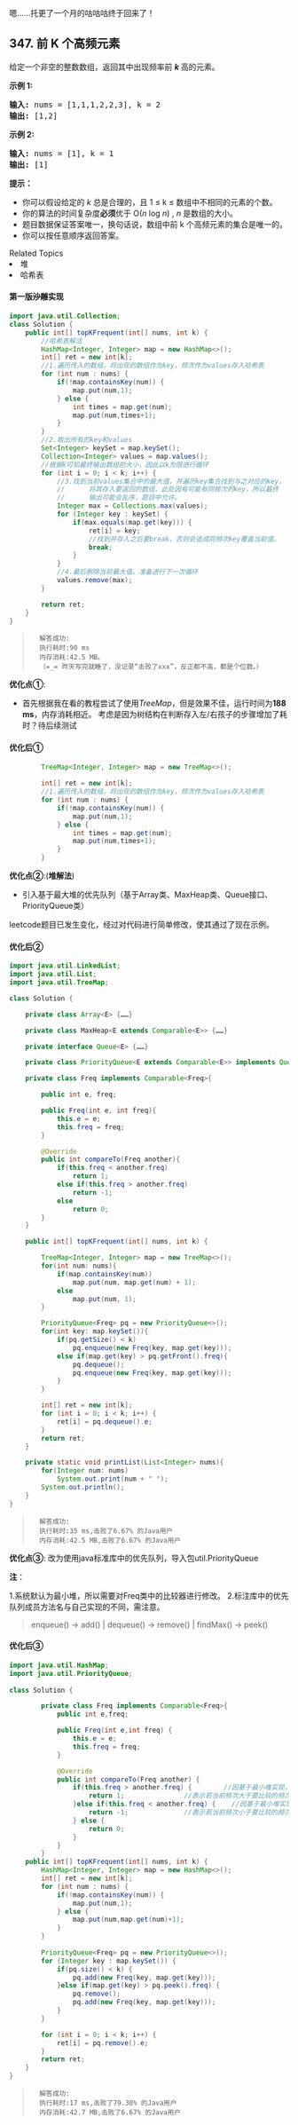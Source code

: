 嗯……托更了一个月的咕咕咕终于回来了！

## 347. 前 K 个高频元素

<p>给定一个非空的整数数组，返回其中出现频率前&nbsp;<strong><em>k&nbsp;</em></strong>高的元素。</p>

<p><strong>示例 1:</strong></p>

<pre><strong>输入: </strong>nums = [1,1,1,2,2,3], k = 2
<strong>输出: </strong>[1,2]
</pre>

<p><strong>示例 2:</strong></p>

<pre><strong>输入: </strong>nums = [1], k = 1
<strong>输出: </strong>[1]</pre>


<p><strong>提示：</strong></p>

<ul>
	<li>你可以假设给定的&nbsp;<em>k&nbsp;</em>总是合理的，且 1 &le; k &le; 数组中不相同的元素的个数。</li>
	<li>你的算法的时间复杂度<strong>必须</strong>优于 O(<em>n</em> log <em>n</em>) ,&nbsp;<em>n&nbsp;</em>是数组的大小。</li>
	<li>题目数据保证答案唯一，换句话说，数组中前 k 个高频元素的集合是唯一的。</li>
	<li>你可以按任意顺序返回答案。</li>
</ul>
<div><div>Related Topics</div><div><li>堆</li><li>哈希表</li></div></div>

#### 第一版~~沙雕~~实现
```Java
import java.util.Collection;
class Solution {
    public int[] topKFrequent(int[] nums, int k) {
		//哈希表解法
		HashMap<Integer, Integer> map = new HashMap<>();
		int[] ret = new int[k];
		//1.遍历传入的数组，将出现的数组作为key，频次作为values存入哈希表
		for (int num : nums) {
			if(!map.containsKey(num)) {
				map.put(num,1);
			} else {
				int times = map.get(num);
				map.put(num,times+1);
			}
		}
		//2.取出所有的key和values
		Set<Integer> keySet = map.keySet();
		Collection<Integer> values = map.values();
		//根据k可知最终输出数组的大小，因此以k为限进行循环
		for (int i = 0; i < k; i++) {
			//3.找到当前values集合中的最大值，并遍历key集合找到与之对应的key，
			//		将其存入要返回的数组，此处因有可能有同频次的key，所以最终
			//		输出可能会乱序，题目中允许。
			Integer max = Collections.max(values);
			for (Integer key : keySet) {
				if(max.equals(map.get(key))) {
					ret[i] = key;
					//找到并存入之后要break，否则会造成同频次key覆盖当前值。
                    break;
				}
			}
			//4.最后删除当前最大值，准备进行下一次循环
			values.remove(max);
		}

		return ret;
	}
}
```

>		解答成功:
>		执行耗时:90 ms
>		内存消耗:42.5 MB。
>		（=_= 昨天写完就睡了，没记录“击败了xxx”，反正都不高，都是个位数。）

**优化点①**:
- 首先根据我在看的教程尝试了使用*TreeMap*，但是效果不佳，运行时间为**188 ms**，内存消耗相近。
	考虑是因为树结构在判断存入左/右孩子的步骤增加了耗时？待后续测试

#### 优化后①

```Java
		TreeMap<Integer, Integer> map = new TreeMap<>();
		
		int[] ret = new int[k];
		//1.遍历传入的数组，将出现的数组作为key，频次作为values存入哈希表
		for (int num : nums) {
			if(!map.containsKey(num)) {
				map.put(num,1);
			} else {
				int times = map.get(num);
				map.put(num,times+1);
			}
		}
```

**优化点②**:(**堆解法**)
- 引入基于最大堆的优先队列（基于Array类、MaxHeap类、Queue接口、PriorityQueue类）

leetcode题目已发生变化，经过对代码进行简单修改，使其通过了现在示例。

#### 优化后②

```Java
import java.util.LinkedList;
import java.util.List;
import java.util.TreeMap;

class Solution {

    private class Array<E> {……}

    private class MaxHeap<E extends Comparable<E>> {……}

    private interface Queue<E> {……}

    private class PriorityQueue<E extends Comparable<E>> implements Queue<E> {……}

    private class Freq implements Comparable<Freq>{

        public int e, freq;

        public Freq(int e, int freq){
            this.e = e;
            this.freq = freq;
        }

        @Override
        public int compareTo(Freq another){
            if(this.freq < another.freq)
                return 1;
            else if(this.freq > another.freq)
                return -1;
            else
                return 0;
        }
    }

    public int[] topKFrequent(int[] nums, int k) {

        TreeMap<Integer, Integer> map = new TreeMap<>();
        for(int num: nums){
            if(map.containsKey(num))
                map.put(num, map.get(num) + 1);
            else
                map.put(num, 1);
        }

        PriorityQueue<Freq> pq = new PriorityQueue<>();
        for(int key: map.keySet()){
            if(pq.getSize() < k)
                pq.enqueue(new Freq(key, map.get(key)));
            else if(map.get(key) > pq.getFront().freq){
                pq.dequeue();
                pq.enqueue(new Freq(key, map.get(key)));
            }
        }

        int[] ret = new int[k];
        for (int i = 0; i < k; i++) {
			ret[i] = pq.dequeue().e;
		}
		return ret;
    }

    private static void printList(List<Integer> nums){
        for(Integer num: nums)
            System.out.print(num + " ");
        System.out.println();
    }
}
```
>		解答成功:
>		执行耗时:35 ms,击败了6.67% 的Java用户
>		内存消耗:42.5 MB,击败了6.67% 的Java用户

**优化点③**:
改为使用java标准库中的优先队列，导入包util.PriorityQueue

**注**：

1.系统默认为最小堆，所以需要对Freq类中的比较器进行修改。	
2.标注库中的优先队列成员方法名与自己实现的不同，需注意。

> 	enqueue() → add() | dequeue() → remove() | findMax() → peek()

#### 优化后③

```java
import java.util.HashMap;
import java.util.PriorityQueue;
	
class Solution {

		private class Freq implements Comparable<Freq>{
			public int e,freq;

			public Freq(int e,int freq) {
				this.e = e;
				this.freq = freq;
			}

			@Override
			public int compareTo(Freq another) {
				if(this.freq > another.freq) {		  //因基于最小堆实现，所以此处改为大于号
					return 1;				//表示若当前频次大于要比较的频次，则优先级高
				}else if(this.freq < another.freq) {	//因基于最小堆实现，所以此处改为小于号
					return -1;				//表示若当前频次小于要比较的频次，则优先级低
				} else {
					return 0;
				}
			}
		}
    public int[] topKFrequent(int[] nums, int k) {
		HashMap<Integer, Integer> map = new HashMap<>();
		int[] ret = new int[k];
		for (int num : nums) {
			if(!map.containsKey(num)) {
				map.put(num,1);
			} else {
				map.put(num,map.get(num)+1);
			}
		}
		
		PriorityQueue<Freq> pq = new PriorityQueue<>();
		for (Integer key : map.keySet()) {
			if(pq.size() < k) {
				pq.add(new Freq(key, map.get(key)));
			}else if(map.get(key) > pq.peek().freq) {
				pq.remove();
				pq.add(new Freq(key, map.get(key)));
			}
		}

		for (int i = 0; i < k; i++) {
			ret[i] = pq.remove().e;
		}
		return ret;
    }
}
```

>		解答成功:
>		执行耗时:17 ms,击败了79.30% 的Java用户
>		内存消耗:42.7 MB,击败了6.67% 的Java用户
